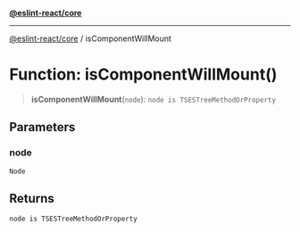 [**@eslint-react/core**](../README.md)

***

[@eslint-react/core](../README.md) / isComponentWillMount

# Function: isComponentWillMount()

> **isComponentWillMount**(`node`): `node is TSESTreeMethodOrProperty`

## Parameters

### node

`Node`

## Returns

`node is TSESTreeMethodOrProperty`
